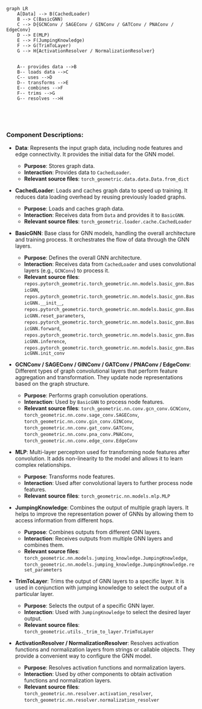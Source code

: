 ```mermaid
graph LR
    A[Data] --> B(CachedLoader)
    B --> C(BasicGNN)
    C --> D{GCNConv / SAGEConv / GINConv / GATConv / PNAConv / EdgeConv}
    D --> E(MLP)
    E --> F(JumpingKnowledge)
    F --> G(TrimToLayer)
    G --> H{ActivationResolver / NormalizationResolver}


    A-- provides data -->B
    B-- loads data -->C
    C-- uses -->D
    D-- transforms -->E
    E-- combines -->F
    F-- trims -->G
    G-- resolves -->H





```

### Component Descriptions:

*   **Data**: Represents the input graph data, including node features and edge connectivity. It provides the initial data for the GNN model.
    *   **Purpose**: Stores graph data.
    *   **Interaction**: Provides data to `CachedLoader`.
    *   **Relevant source files**: `torch_geometric.data.data.Data.from_dict`

*   **CachedLoader**: Loads and caches graph data to speed up training. It reduces data loading overhead by reusing previously loaded graphs.
    *   **Purpose**: Loads and caches graph data.
    *   **Interaction**: Receives data from `Data` and provides it to `BasicGNN`.
    *   **Relevant source files**: `torch_geometric.loader.cache.CachedLoader`

*   **BasicGNN**: Base class for GNN models, handling the overall architecture and training process. It orchestrates the flow of data through the GNN layers.
    *   **Purpose**: Defines the overall GNN architecture.
    *   **Interaction**: Receives data from `CachedLoader` and uses convolutional layers (e.g., `GCNConv`) to process it.
    *   **Relevant source files**: `repos.pytorch_geometric.torch_geometric.nn.models.basic_gnn.BasicGNN`, `repos.pytorch_geometric.torch_geometric.nn.models.basic_gnn.BasicGNN.__init__`, `repos.pytorch_geometric.torch_geometric.nn.models.basic_gnn.BasicGNN.reset_parameters`, `repos.pytorch_geometric.torch_geometric.nn.models.basic_gnn.BasicGNN.forward`, `repos.pytorch_geometric.torch_geometric.nn.models.basic_gnn.BasicGNN.inference`, `repos.pytorch_geometric.torch_geometric.nn.models.basic_gnn.BasicGNN.init_conv`

*   **GCNConv / SAGEConv / GINConv / GATConv / PNAConv / EdgeConv**: Different types of graph convolutional layers that perform feature aggregation and transformation. They update node representations based on the graph structure.
    *   **Purpose**: Performs graph convolution operations.
    *   **Interaction**: Used by `BasicGNN` to process node features.
    *   **Relevant source files**: `torch_geometric.nn.conv.gcn_conv.GCNConv`, `torch_geometric.nn.conv.sage_conv.SAGEConv`, `torch_geometric.nn.conv.gin_conv.GINConv`, `torch_geometric.nn.conv.gat_conv.GATConv`, `torch_geometric.nn.conv.pna_conv.PNAConv`, `torch_geometric.nn.conv.edge_conv.EdgeConv`

*   **MLP**: Multi-layer perceptron used for transforming node features after convolution. It adds non-linearity to the model and allows it to learn complex relationships.
    *   **Purpose**: Transforms node features.
    *   **Interaction**: Used after convolutional layers to further process node features.
    *   **Relevant source files**: `torch_geometric.nn.models.mlp.MLP`

*   **JumpingKnowledge**: Combines the output of multiple graph layers. It helps to improve the representation power of GNNs by allowing them to access information from different hops.
    *   **Purpose**: Combines outputs from different GNN layers.
    *   **Interaction**: Receives outputs from multiple GNN layers and combines them.
    *   **Relevant source files**: `torch_geometric.nn.models.jumping_knowledge.JumpingKnowledge`, `torch_geometric.nn.models.jumping_knowledge.JumpingKnowledge.reset_parameters`

*   **TrimToLayer**: Trims the output of GNN layers to a specific layer. It is used in conjunction with jumping knowledge to select the output of a particular layer.
    *   **Purpose**: Selects the output of a specific GNN layer.
    *   **Interaction**: Used with `JumpingKnowledge` to select the desired layer output.
    *   **Relevant source files**: `torch_geometric.utils._trim_to_layer.TrimToLayer`

*   **ActivationResolver / NormalizationResolver**: Resolves activation functions and normalization layers from strings or callable objects. They provide a convenient way to configure the GNN model.
    *   **Purpose**: Resolves activation functions and normalization layers.
    *   **Interaction**: Used by other components to obtain activation functions and normalization layers.
    *   **Relevant source files**: `torch_geometric.nn.resolver.activation_resolver`, `torch_geometric.nn.resolver.normalization_resolver`
